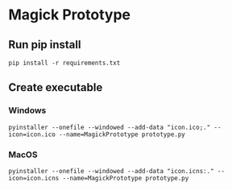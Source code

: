 # Magick Prototype

## Run pip install

```pip install -r requirements.txt```

## Create executable

### Windows

```pyinstaller --onefile --windowed --add-data "icon.ico;." --icon=icon.ico --name=MagickPrototype prototype.py```

### MacOS

```pyinstaller --onefile --windowed --add-data "icon.icns:." --icon=icon.icns --name=MagickPrototype prototype.py```
